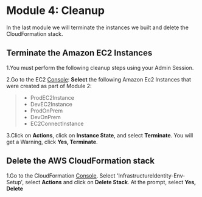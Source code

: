 # Module 4: Cleanup

In the last module we will terminate the instances we built and delete the CloudFormation stack.

## Terminate the Amazon EC2 Instances

1.You must perform the following cleanup steps using your Admin Session.

2.Go to the EC2 <a href="https://console.aws.amazon.com/ec2/v2/home?region=us-east-1#Instances:sort=statusChecks" target="_blank">Console</a>: **Select** the following Amazon Ec2 Instances that were created as part of Module 2:
>
> * ProdEC2Instance
> * DevEC2Instance
> * ProdOnPrem
> * DevOnPrem
> * EC2ConnectInstance

3.Click on **Actions**, click on **Instance State**, and select **Terminate**. You will get a Warning, click **Yes, Terminate**.


## Delete the AWS CloudFormation stack

1.Go to the CloudFormation
<a href="https://console.aws.amazon.com/cloudformation/home?region=us-east-1#/stacks" target="_blank">Console</a>. Select 'InfrastructureIdentity-Env-Setup', select **Actions** and click on **Delete Stack**. At the prompt, select **Yes, Delete**
